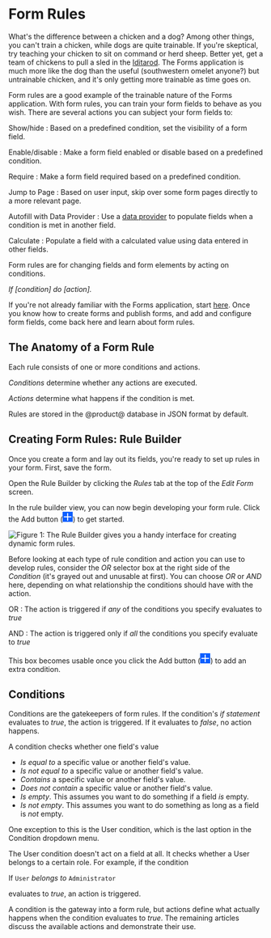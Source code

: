 # Form Rules [](id=form-rules)

What's the difference between a chicken and a dog? Among other things, you can't
train a chicken, while dogs are quite trainable. If you're skeptical, try
teaching your chicken to sit on command or herd sheep. Better yet, get a team of
chickens to pull a sled in the [Iditarod](http://iditarod.com/).  The Forms
application is much more like the dog than the useful (southwestern omelet
anyone?) but untrainable chicken, and it's only getting more trainable as time
goes on. 

Form rules are a good example of the trainable nature of the Forms application.
With form rules, you can train your form fields to behave as you wish. There are
several actions you can subject your form fields to:

Show/hide
: Based on a predefined condition, set the visibility of a form field.

Enable/disable
: Make a form field enabled or disable based on a predefined condition.

Require
: Make a form field required based on a predefined condition.

Jump to Page
: Based on user input, skip over some form pages directly to a more relevant
page. 

Autofill with Data Provider 
: Use a [data provider](/discover/portal/-/knowledge_base/7-1/creating-advanced-forms#populating-select-fields-with-rest-data-providers)
to populate fields when a condition is met in another field.

Calculate
: Populate a field with a calculated value using data entered in other fields.

Form rules are for changing fields and form elements by acting on conditions.

*If [condition] do [action].*

If you're not already familiar with the Forms application, start
[here](/discover/portal/-/knowledge_base/7-1/forms).
Once you know how to create forms and publish forms, and add and configure form
fields, come back here and learn about form rules.

## The Anatomy of a Form Rule [](id=the-anatomy-of-a-form-rule)

Each rule consists of one or more conditions and actions. 

*Conditions* determine whether any actions are executed. 

*Actions* determine what happens if the condition is met.

Rules are stored in the @product@ database in JSON format by default.

## Creating Form Rules: Rule Builder [](id=creating-form-rules-rule-builder)

Once you create a form and lay out its fields, you're ready to set up rules in
your form. First, save the form.

Open the Rule Builder by clicking the *Rules* tab at the top of the *Edit Form*
screen.

In the rule builder view, you can now begin developing your form rule. Click the
Add button (![Add](../../../images/icon-add.png)) to get started.

![Figure 1: The Rule Builder gives you a handy interface for creating dynamic
form rules.](../../../images/forms-rule-builder.png)

Before looking at each type of rule condition and action you can use to develop
rules, consider the *OR* selector box at the right side of the *Condition* (it's
grayed out and unusable at first). You can choose *OR* or *AND* here, depending
on what relationship the conditions should have with the action.

OR
: The action is triggered if *any* of the conditions you specify evaluates to
*true*

AND
: The action is triggered only if *all* the conditions you specify evaluate to
*true*

This box becomes usable once you click the Add button
(![Add](../../../images/icon-add.png)) to add an extra condition.

## Conditions [](id=conditions)

Conditions are the gatekeepers of form rules. If the condition's *if statement*
evaluates to *true*, the action is triggered. If it evaluates to *false*, no
action happens.

A condition checks whether one field's value

- *Is equal to* a specific value or another field's value.
- *Is not equal to* a specific value or another field's value.
- *Contains* a specific value or another field's value.
- *Does not contain* a specific value or another field's value.
- *Is empty*. This assumes you want to do something if a field *is* empty.
- *Is not empty*. This assumes you want to do something as long as a field is
    *not* empty.

One exception to this is the User condition, which is the last option in the
Condition dropdown menu.

The User condition doesn't act on a field at all. It checks whether a User
belongs to a certain role. For example, if the condition

If `User` *belongs to* `Administrator` 

evaluates to *true*, an action is triggered. 

A condition is the gateway into a form rule, but actions define what actually
happens when the condition evaluates to *true*. The remaining articles discuss
the available actions and demonstrate their use.
